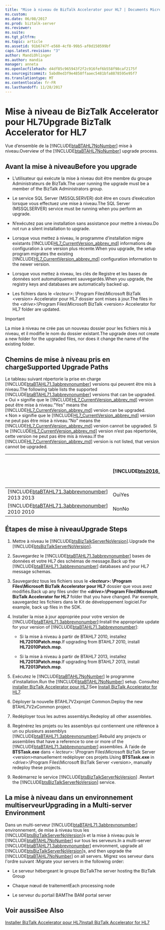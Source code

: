 ```yaml
---
title: "Mise à niveau de BizTalk Accelerator pour HL7 | Documents Microsoft"
ms.custom: 
ms.date: 06/08/2017
ms.prod: biztalk-server
ms.reviewer: 
ms.suite: 
ms.tgt_pltfrm: 
ms.topic: article
ms.assetid: 91b6747f-e560-4cf8-99b5-af0d150599bf
caps.latest.revision: "3"
author: MandiOhlinger
ms.author: mandia
manager: anneta
ms.openlocfilehash: d4df85c965943f2f2c916fef6b558f98caf2175f
ms.sourcegitcommit: 5abd0ed3f9e4858ffaaec5481bfa8878595e95f7
ms.translationtype: MT
ms.contentlocale: fr-FR
ms.lasthandoff: 11/28/2017
---
```

# <a name="upgrade-biztalk-accelerator-for-hl7"></a><span data-ttu-id="305eb-102">Mise à niveau de BizTalk Accelerator pour HL7</span><span class="sxs-lookup"><span data-stu-id="305eb-102">Upgrade BizTalk Accelerator for HL7</span></span>
<span data-ttu-id="305eb-103">Vue d’ensemble de la [!INCLUDE[btaBTAHL7NoNumber](../../includes/btabtahl7nonumber-md.md)] mise à niveau.</span><span class="sxs-lookup"><span data-stu-id="305eb-103">Overview of the [!INCLUDE[btaBTAHL7NoNumber](../../includes/btabtahl7nonumber-md.md)] upgrade process.</span></span> 
  
<a name="BKMK_BeforeUpgrade"></a>   
## <a name="before-you-upgrade"></a><span data-ttu-id="305eb-104">Avant la mise à niveau</span><span class="sxs-lookup"><span data-stu-id="305eb-104">Before you upgrade</span></span>  
  
-   <span data-ttu-id="305eb-105">L’utilisateur qui exécute la mise à niveau doit être membre du groupe Administrateurs de BizTalk.</span><span class="sxs-lookup"><span data-stu-id="305eb-105">The user running the upgrade must be a member of the BizTalk Administrators group.</span></span>  
  
-   <span data-ttu-id="305eb-106">Le service SQL Server (MSSQLSERVER) doit être en cours d’exécution lorsque vous effectuez une mise à niveau.</span><span class="sxs-lookup"><span data-stu-id="305eb-106">The SQL Server (MSSQLSERVER) service must be running when you perform an upgrade.</span></span>  
  
-   <span data-ttu-id="305eb-107">N’exécutez pas une installation sans assistance pour mettre à niveau.</span><span class="sxs-lookup"><span data-stu-id="305eb-107">Do not run a silent installation to upgrade.</span></span>  
  
-   <span data-ttu-id="305eb-108">Lorsque vous mettez à niveau, le programme d’installation migre existants [!INCLUDE[HL7_CurrentVersion_abbrev_md](../../includes/hl7-currentversion-abbrev-md.md)] informations de configuration à une version plus récente.</span><span class="sxs-lookup"><span data-stu-id="305eb-108">When you upgrade, the setup program migrates the existing [!INCLUDE[HL7_CurrentVersion_abbrev_md](../../includes/hl7-currentversion-abbrev-md.md)] configuration information to the newer version.</span></span>  
  
-   <span data-ttu-id="305eb-109">Lorsque vous mettez à niveau, les clés de Registre et les bases de données sont automatiquement sauvegardés.</span><span class="sxs-lookup"><span data-stu-id="305eb-109">When you upgrade, the registry keys and databases are automatically backed up.</span></span>  
  
-   <span data-ttu-id="305eb-110">Les fichiers dans le  *\<lecteur\>*: \Program Files\Microsoft BizTalk \<version\> Accelerator pour HL7 dossier sont mises à jour.</span><span class="sxs-lookup"><span data-stu-id="305eb-110">The files in the *\<drive\>*:\Program Files\Microsoft BizTalk \<version\> Accelerator for HL7 folder are updated.</span></span>  
  
> [!IMPORTANT]
>  <span data-ttu-id="305eb-111">La mise à niveau ne crée pas un nouveau dossier pour les fichiers mis à niveau, et il modifie le nom du dossier existant.</span><span class="sxs-lookup"><span data-stu-id="305eb-111">The upgrade does not create a new folder for the upgraded files, nor does it change the name of the existing folder.</span></span>  
  
<a name="BKMK_UpgradePaths"></a>   
## <a name="supported-upgrade-paths"></a><span data-ttu-id="305eb-112">Chemins de mise à niveau pris en charge</span><span class="sxs-lookup"><span data-stu-id="305eb-112">Supported Upgrade Paths</span></span>  
 <span data-ttu-id="305eb-113">Le tableau suivant répertorie la prise en charge [!INCLUDE[btaBTAHL71.3abbrevnonumber](../../includes/btabtahl71-3abbrevnonumber-md.md)] versions qui peuvent être mis à niveau.</span><span class="sxs-lookup"><span data-stu-id="305eb-113">The following table lists the supported [!INCLUDE[btaBTAHL71.3abbrevnonumber](../../includes/btabtahl71-3abbrevnonumber-md.md)] versions that can be upgraded.</span></span> <span data-ttu-id="305eb-114">« Oui » signifie que le [!INCLUDE[HL7_CurrentVersion_abbrev_md](../../includes/hl7-currentversion-abbrev-md.md)] version peut être mise à niveau.</span><span class="sxs-lookup"><span data-stu-id="305eb-114">“Yes” means the [!INCLUDE[HL7_CurrentVersion_abbrev_md](../../includes/hl7-currentversion-abbrev-md.md)] version can be upgraded.</span></span> <span data-ttu-id="305eb-115">« Non » signifie que le [!INCLUDE[HL7_CurrentVersion_abbrev_md](../../includes/hl7-currentversion-abbrev-md.md)] version ne peut pas être mise à niveau.</span><span class="sxs-lookup"><span data-stu-id="305eb-115">“No” means the [!INCLUDE[HL7_CurrentVersion_abbrev_md](../../includes/hl7-currentversion-abbrev-md.md)] version cannot be upgraded.</span></span> <span data-ttu-id="305eb-116">Si le [!INCLUDE[HL7_CurrentVersion_abbrev_md](../../includes/hl7-currentversion-abbrev-md.md)] version n’est pas répertoriée, cette version ne peut pas être mis à niveau.</span><span class="sxs-lookup"><span data-stu-id="305eb-116">If the [!INCLUDE[HL7_CurrentVersion_abbrev_md](../../includes/hl7-currentversion-abbrev-md.md)] version is not listed, that version cannot be upgraded.</span></span>  

||[!INCLUDE[bts2016_md](../../includes/bts2016-md.md)]|[!INCLUDE[bts2013r2](../../includes/bts2013r2-md.md)]|<span data-ttu-id="305eb-117">BizTalk Server 2013</span><span class="sxs-lookup"><span data-stu-id="305eb-117">BizTalk Server 2013</span></span>|
|---|---|---|---|  
|[!INCLUDE[btaBTAHL71.3abbrevnonumber](../../includes/btabtahl71-3abbrevnonumber-md.md)]<span data-ttu-id="305eb-118"> 2013</span><span class="sxs-lookup"><span data-stu-id="305eb-118"> 2013</span></span>|<span data-ttu-id="305eb-119">Oui</span><span class="sxs-lookup"><span data-stu-id="305eb-119">Yes</span></span>|<span data-ttu-id="305eb-120">Oui</span><span class="sxs-lookup"><span data-stu-id="305eb-120">Yes</span></span>|<span data-ttu-id="305eb-121">Non</span><span class="sxs-lookup"><span data-stu-id="305eb-121">No</span></span>|  
|[!INCLUDE[btaBTAHL71.3abbrevnonumber](../../includes/btabtahl71-3abbrevnonumber-md.md)]<span data-ttu-id="305eb-122"> 2010</span><span class="sxs-lookup"><span data-stu-id="305eb-122"> 2010</span></span>|<span data-ttu-id="305eb-123">Non</span><span class="sxs-lookup"><span data-stu-id="305eb-123">No</span></span>|<span data-ttu-id="305eb-124">Oui</span><span class="sxs-lookup"><span data-stu-id="305eb-124">Yes</span></span>|<span data-ttu-id="305eb-125">Oui</span><span class="sxs-lookup"><span data-stu-id="305eb-125">Yes</span></span>|  

<a name="BKMK_UpgradeSteps"></a>   
## <a name="upgrade-steps"></a><span data-ttu-id="305eb-126">Étapes de mise à niveau</span><span class="sxs-lookup"><span data-stu-id="305eb-126">Upgrade Steps</span></span>  
  
1.  <span data-ttu-id="305eb-127">Mettre à niveau le [!INCLUDE[btsBizTalkServerNoVersion](../../includes/btsbiztalkservernoversion-md.md)].</span><span class="sxs-lookup"><span data-stu-id="305eb-127">Upgrade the [!INCLUDE[btsBizTalkServerNoVersion](../../includes/btsbiztalkservernoversion-md.md)].</span></span>   
  
2.  <span data-ttu-id="305eb-128">Sauvegardez le [!INCLUDE[btaBTAHL71.3abbrevnonumber](../../includes/btabtahl71-3abbrevnonumber-md.md)] bases de données et votre HL7 des schémas de message.</span><span class="sxs-lookup"><span data-stu-id="305eb-128">Back up the [!INCLUDE[btaBTAHL71.3abbrevnonumber](../../includes/btabtahl71-3abbrevnonumber-md.md)] databases and your HL7 message schemas.</span></span>  
  
3.  <span data-ttu-id="305eb-129">Sauvegardez tous les fichiers sous le   ***\<lecteur\>*: \Program Files\Microsoft BizTalk Accelerator pour HL7** dossier que vous avez modifiés.</span><span class="sxs-lookup"><span data-stu-id="305eb-129">Back up any files under the ***\<drive\>*:\Program Files\Microsoft BizTalk Accelerator for HL7** folder that you have changed.</span></span> <span data-ttu-id="305eb-130">Par exemple, sauvegardez les fichiers dans le Kit de développement logiciel.</span><span class="sxs-lookup"><span data-stu-id="305eb-130">For example, back up files in the SDK.</span></span>  
  
4.  <span data-ttu-id="305eb-131">Installer la mise à jour appropriée pour votre version de [!INCLUDE[btaBTAHL71.3abbrevnonumber](../../includes/btabtahl71-3abbrevnonumber-md.md)]:</span><span class="sxs-lookup"><span data-stu-id="305eb-131">Install the appropriate update for your version of [!INCLUDE[btaBTAHL71.3abbrevnonumber](../../includes/btabtahl71-3abbrevnonumber-md.md)]:</span></span>  
  
    -   <span data-ttu-id="305eb-132">Si la mise à niveau à partir de BTAHL7 2010, installez **HL72010Patch.msp**.</span><span class="sxs-lookup"><span data-stu-id="305eb-132">If upgrading from BTAHL7 2010, install **HL72010Patch.msp**.</span></span>  
  
    -   <span data-ttu-id="305eb-133">Si la mise à niveau à partir de BTAHL7 2013, installez **HL72013Patch.msp**.</span><span class="sxs-lookup"><span data-stu-id="305eb-133">If upgrading from BTAHL7 2013, install **HL72013Patch.msp**.</span></span>  
    
  
5.  <span data-ttu-id="305eb-134">Exécutez le [!INCLUDE[btaBTAHL7NoNumber](../../includes/btabtahl7nonumber-md.md)] le programme d’installation.</span><span class="sxs-lookup"><span data-stu-id="305eb-134">Run the [!INCLUDE[btaBTAHL7NoNumber](../../includes/btabtahl7nonumber-md.md)] setup.</span></span> <span data-ttu-id="305eb-135">Consultez [installer BizTalk Accelerator pour HL7](../../adapters-and-accelerators/accelerator-hl7/install-biztalk-accelerator-for-hl7.md).</span><span class="sxs-lookup"><span data-stu-id="305eb-135">See [Install BizTalk Accelerator for HL7](../../adapters-and-accelerators/accelerator-hl7/install-biztalk-accelerator-for-hl7.md).</span></span>  
  
6.  <span data-ttu-id="305eb-136">Déployer la nouvelle BTAHL7V2*x*projet Common.</span><span class="sxs-lookup"><span data-stu-id="305eb-136">Deploy the new BTAHL7V2*x*Common project.</span></span>  
  
7.  <span data-ttu-id="305eb-137">Redéployer tous les autres assemblys.</span><span class="sxs-lookup"><span data-stu-id="305eb-137">Redeploy all other assemblies.</span></span>  
  
8.  <span data-ttu-id="305eb-138">Regénérez les projets ou les assemblys qui contiennent une référence à un ou plusieurs assemblys [!INCLUDE[btaBTAHL71.3abbrevnonumber](../../includes/btabtahl71-3abbrevnonumber-md.md)].</span><span class="sxs-lookup"><span data-stu-id="305eb-138">Rebuild any projects or assemblies that have a reference to one or more of the [!INCLUDE[btaBTAHL71.3abbrevnonumber](../../includes/btabtahl71-3abbrevnonumber-md.md)] assemblies.</span></span> <span data-ttu-id="305eb-139">À l’aide de **BTSTask.exe** dans \< *lecteur*\>: \Program Files\Microsoft BizTalk Server \<version\>manuellement redéployer ces projets.</span><span class="sxs-lookup"><span data-stu-id="305eb-139">Using **BTSTask.exe** in \<*drive*\>:\Program Files\Microsoft BizTalk Server \<version\>, manually redeploy these projects.</span></span>  
  
9. <span data-ttu-id="305eb-140">Redémarrez le service [!INCLUDE[btsBizTalkServerNoVersion](../../includes/btsbiztalkservernoversion-md.md)] .</span><span class="sxs-lookup"><span data-stu-id="305eb-140">Restart the [!INCLUDE[btsBizTalkServerNoVersion](../../includes/btsbiztalkservernoversion-md.md)] service.</span></span>  
  
<a name="BKMK_UpgradeMulti"></a>   
## <a name="upgrading-in-a-multi-server-environment"></a><span data-ttu-id="305eb-141">La mise à niveau dans un environnement multiserveur</span><span class="sxs-lookup"><span data-stu-id="305eb-141">Upgrading in a Multi-server Environment</span></span>  
 <span data-ttu-id="305eb-142">Dans un multi-serveur [!INCLUDE[btaBTAHL71.3abbrevnonumber](../../includes/btabtahl71-3abbrevnonumber-md.md)] environnement, de mise à niveau tous les [!INCLUDE[btsBizTalkServerNoVersion](../../includes/btsbiztalkservernoversion-md.md)]s et la mise à niveau puis le [!INCLUDE[btaBTAHL7NoNumber](../../includes/btabtahl7nonumber-md.md)] sur tous les serveurs.</span><span class="sxs-lookup"><span data-stu-id="305eb-142">In a multi-server [!INCLUDE[btaBTAHL71.3abbrevnonumber](../../includes/btabtahl71-3abbrevnonumber-md.md)] environment, upgrade all [!INCLUDE[btsBizTalkServerNoVersion](../../includes/btsbiztalkservernoversion-md.md)]s, and then upgrade the [!INCLUDE[btaBTAHL7NoNumber](../../includes/btabtahl7nonumber-md.md)] on all servers.</span></span> <span data-ttu-id="305eb-143">Migrez vos serveur dans l'ordre suivant :</span><span class="sxs-lookup"><span data-stu-id="305eb-143">Migrate your servers in the following order:</span></span>  
  
-   <span data-ttu-id="305eb-144">Le serveur hébergeant le groupe BizTalk</span><span class="sxs-lookup"><span data-stu-id="305eb-144">The server hosting the BizTalk Group</span></span>  
  
-   <span data-ttu-id="305eb-145">Chaque nœud de traitement</span><span class="sxs-lookup"><span data-stu-id="305eb-145">Each processing node</span></span>  
  
-   <span data-ttu-id="305eb-146">Le serveur du portail BAM</span><span class="sxs-lookup"><span data-stu-id="305eb-146">The BAM portal server</span></span>  
  
## <a name="see-also"></a><span data-ttu-id="305eb-147">Voir aussi</span><span class="sxs-lookup"><span data-stu-id="305eb-147">See Also</span></span>  
 [<span data-ttu-id="305eb-148">Installer BizTalk Accelerator pour HL7</span><span class="sxs-lookup"><span data-stu-id="305eb-148">Install BizTalk Accelerator for HL7</span></span>](../../adapters-and-accelerators/accelerator-hl7/install-biztalk-accelerator-for-hl7.md)